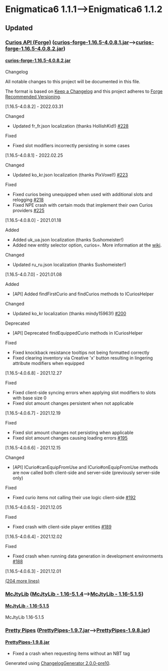 # Enigmatica6 1.1.1⟶Enigmatica6 1.1.2

## Updated

### [Curios API (Forge)](https://www.curseforge.com/minecraft/mc-mods/curios) ([curios-forge-1.16.5-4.0.8.1.jar](https://www.curseforge.com/minecraft/mc-mods/curios/files/3661903)⟶[curios-forge-1.16.5-4.0.8.2.jar](https://www.curseforge.com/minecraft/mc-mods/curios/files/3725386))

#### [curios-forge-1.16.5-4.0.8.2.jar](https://www.curseforge.com/minecraft/mc-mods/curios/files/3725386)

Changelog

All notable changes to this project will be documented in this file.

The format is based on [Keep a Changelog](http://keepachangelog.com/en/1.0.0/) and this project adheres to [Forge Recommended Versioning](https://mcforge.readthedocs.io/en/latest/conventions/versioning/).

[1.16.5-4.0.8.2] - 2022.03.31

Changed

* Updated fr_fr.json localization (thanks HollishKid!) [#228](https://github.com/TheIllusiveC4/Curios/pull/228)

Fixed

* Fixed slot modifiers incorrectly persisting in some cases

[1.16.5-4.0.8.1] - 2022.02.25

Changed

* Updated ko_kr.json localization (thanks PixVoxel!) [#223](https://github.com/TheIllusiveC4/Curios/pull/223)

Fixed

* Fixed curios being unequipped when used with additional slots and relogging [#218](https://github.com/TheIllusiveC4/Curios/issues/218)
* Fixed NPE crash with certain mods that implement their own Curios providers [#225](https://github.com/TheIllusiveC4/Curios/issues/225)

[1.16.5-4.0.8.0] - 2021.01.18

Added

* Added uk_ua.json localization (thanks Sushomeister!)
* Added new entity selector option, curios=. More information at the [wiki](https://github.com/TheIllusiveC4/Curios/wiki/Commands#entity-selector-options).

Changed

* Updated ru_ru.json localization (thanks Sushomeister!)

[1.16.5-4.0.7.0] - 2021.01.08

Added

* [API] Added findFirstCurio and findCurios methods to ICuriosHelper

Changed

* Updated ko_kr localization (thanks mindy15963!) [#200](https://github.com/TheIllusiveC4/Curios/pull/200)

Deprecated

* [API] Deprecated findEquippedCurio methods in ICuriosHelper

Fixed

* Fixed knockback resistance tooltips not being formatted correctly
* Fixed clearing inventory via Creative 'x' button resulting in lingering attribute modifiers when equipped

[1.16.5-4.0.6.8] - 2021.12.27

Fixed

* Fixed client-side syncing errors when applying slot modifiers to slots with base size 0
* Fixed slot amount changes persistent when not applicable

[1.16.5-4.0.6.7] - 2021.12.19

Fixed

* Fixed slot amount changes not persisting when applicable
* Fixed slot amount changes causing loading errors [#195](https://github.com/TheIllusiveC4/Curios/issues/195)

[1.16.5-4.0.6.6] - 2021.12.15

Changed

* [API] ICurio#canEquipFromUse and ICurio#onEquipFromUse methods are now called both client-side and server-side (previously server-side only)

Fixed

* Fixed curio items not calling their use logic client-side [#192](https://github.com/TheIllusiveC4/Curios/issues/192)

[1.16.5-4.0.6.5] - 2021.12.05

Fixed

* Fixed crash with client-side player entities [#189](https://github.com/TheIllusiveC4/Curios/issues/189)

[1.16.5-4.0.6.4] - 2021.12.02

Fixed

* Fixed crash when running data generation in development environments [#188](https://github.com/TheIllusiveC4/Curios/issues/188)

[1.16.5-4.0.6.3] - 2021.12.01

[(204 more lines)](https://www.curseforge.com/minecraft/mc-mods/curios/files/3725386)

### [McJtyLib](https://www.curseforge.com/minecraft/mc-mods/mcjtylib) ([McJtyLib - 1.16-5.1.4](https://www.curseforge.com/minecraft/mc-mods/mcjtylib/files/3641836)⟶[McJtyLib - 1.16-5.1.5](https://www.curseforge.com/minecraft/mc-mods/mcjtylib/files/3725412))

#### [McJtyLib - 1.16-5.1.5](https://www.curseforge.com/minecraft/mc-mods/mcjtylib/files/3725412)

McJtyLib 1.16-5.1.5

### [Pretty Pipes](https://www.curseforge.com/minecraft/mc-mods/pretty-pipes) ([PrettyPipes-1.9.7.jar](https://www.curseforge.com/minecraft/mc-mods/pretty-pipes/files/3724328)⟶[PrettyPipes-1.9.8.jar](https://www.curseforge.com/minecraft/mc-mods/pretty-pipes/files/3724799))

#### [PrettyPipes-1.9.8.jar](https://www.curseforge.com/minecraft/mc-mods/pretty-pipes/files/3724799)

* Fixed a crash when requesting items without an NBT tag

Generated using [ChangelogGenerator 2.0.0-pre10](https://github.com/TheRandomLabs/ChangelogGenerator).
